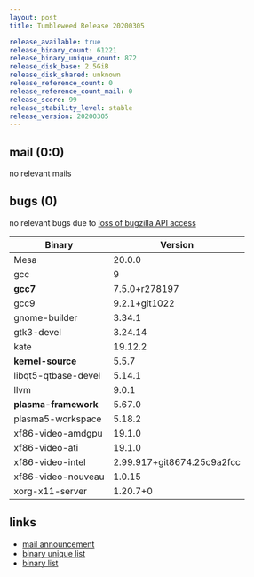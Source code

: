 ```yaml
---
layout: post
title: Tumbleweed Release 20200305

release_available: true
release_binary_count: 61221
release_binary_unique_count: 872
release_disk_base: 2.5GiB
release_disk_shared: unknown
release_reference_count: 0
release_reference_count_mail: 0
release_score: 99
release_stability_level: stable
release_version: 20200305
---
```


## mail (0:0)

no relevant mails

## bugs (0)

<!--more-->

no relevant bugs due to [loss of bugzilla API access](https://bugzilla.opensuse.org/show_bug.cgi?id=1157722)

Binary | Version
--- | ---
Mesa | 20.0.0
gcc | 9
**gcc7** | 7.5.0+r278197
gcc9 | 9.2.1+git1022
gnome-builder | 3.34.1
gtk3-devel | 3.24.14
kate | 19.12.2
**kernel-source** | 5.5.7
libqt5-qtbase-devel | 5.14.1
llvm | 9.0.1
**plasma-framework** | 5.67.0
plasma5-workspace | 5.18.2
xf86-video-amdgpu | 19.1.0
xf86-video-ati | 19.1.0
xf86-video-intel | 2.99.917+git8674.25c9a2fcc
xf86-video-nouveau | 1.0.15
xorg-x11-server | 1.20.7+0

## links

- [mail announcement](https://lists.opensuse.org/opensuse-factory/2020-03/msg00071.html)
- [binary unique list](http://download.opensuse.org/history/20200305/rpm.unique.list)
- [binary list](http://download.opensuse.org/history/20200305/rpm.list)
